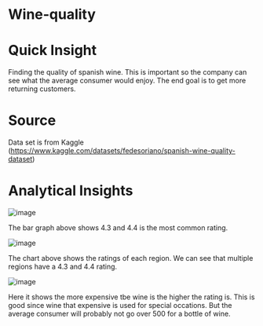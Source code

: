 # Wine-quality
# Quick Insight
Finding the quality of spanish wine. This is important so the company can see what the average consumer would enjoy. The end goal is to get more returning customers.
# Source 
Data set is from Kaggle (https://www.kaggle.com/datasets/fedesoriano/spanish-wine-quality-dataset)

# Analytical Insights

![image](https://github.com/Jonher0100/Wine-quality/assets/127071673/7ef90e4e-22ea-4faa-9f38-c5d91ba49e8a)

The bar graph above shows 4.3 and 4.4 is the most common rating. 

![image](https://github.com/Jonher0100/Wine-quality/assets/127071673/00f4994f-446b-4b35-894c-647427a39754)

The chart above shows the ratings of each region. We can see that multiple regions have a 4.3 and 4.4 rating.

![image](https://github.com/Jonher0100/Wine-quality/assets/127071673/e5a5697d-eaf4-4875-88ac-102f579f2790)

Here it shows the more expensive tbe wine is the higher the rating is. This is good since wine that expensive is used for special occations. But the average consumer will probably not go over 500 for a bottle of wine.


